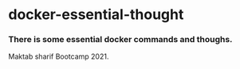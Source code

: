 # docker-essential-thought

### There is some essential docker commands and thoughs.
Maktab sharif Bootcamp 2021.
